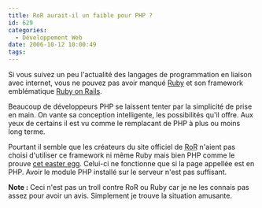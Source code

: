 ```yaml
---
title: RoR aurait-il un faible pour PHP ?
id: 629
categories:
  - Développement Web
date: 2006-10-12 10:00:49
tags:
---
```


Si vous suivez un peu l'actualité des langages de programmation en liaison avec internet, vous ne pouvez pas avoir manqué [Ruby](http://www.ruby-lang.org/) et son framework emblématique [Ruby on Rails](http://www.rubyonrails.org/).

Beaucoup de développeurs PHP se laissent tenter par la simplicité de prise en main. On vante sa conception intelligente, les possibilités qu'il offre. Aux yeux de certains il est vu comme le remplacant de PHP à plus ou moins long terme.

Pourtant il semble que les créateurs du site officiel de <acronym title="Ruby on Rails">RoR</acronym> n'aient pas choisi d'utiliser ce framework ni même Ruby mais bien PHP comme le prouve [cet easter egg](http://rubyonrails.org/index.php?=PHPE9568F34-D428-11d2-A769-00AA001ACF42).  Celui-ci ne fonctionne que si la page appellée est en PHP. Avoir le module PHP installé sur le serveur n'est pas suffisant.

**Note :** Ceci n'est pas un troll contre RoR ou Ruby car je ne les connais pas assez pour avoir un avis. Simplement je trouve la situation amusante.